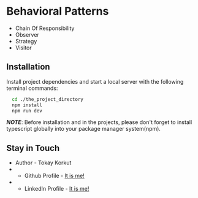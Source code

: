 # Behavioral Patterns

- Chain Of Responsibility
- Observer
- Strategy
- Visitor


## Installation

Install project dependencies and start a local server with the following terminal commands:

```bash
  cd ./the_project_directory
  npm install
  npm run dev
```
**_NOTE_**: Before installation and in the projects, please don't forget to install typescript globally into your package manager system(npm).
    
## Stay in Touch

- Author - Tokay Korkut 
-  - Github Profile - [It is me!](https://www.github.com/tokaykorkut)
-  - LinkedIn Profile - [It is me!](https://www.linkedin.com/in/tokay-korkut-ba7793aa/)